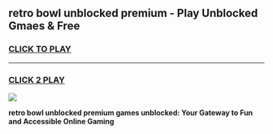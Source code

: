 
## retro bowl unblocked premium - Play Unblocked Gmaes & Free
<h3>
<a href="https://news.freeplayer.one?title=retro_bowl_unblocked_premium&ref=23F">CLICK TO PLAY</a></h3>
<hr>

<h3>
<a href="https://news.freeplayer.one?title=retro_bowl_unblocked_premium&ref=23F">CLICK 2 PLAY</a>
  
</h3>

<a href="https://news.freeplayer.one?title=retro_bowl_unblocked_premium&ref=23F/"><img src="https://clearcache.store/games.png"></a>


**retro bowl unblocked premium games unblocked: Your Gateway to Fun and Accessible Online Gaming**
